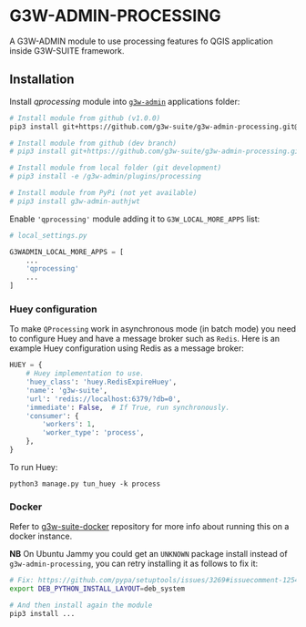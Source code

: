 # G3W-ADMIN-PROCESSING

A G3W-ADMIN module to use processing features fo QGIS application inside G3W-SUITE framework.

## Installation

Install *qprocessing* module into [`g3w-admin`](https://github.com/g3w-suite/g3w-admin/tree/v.3.6.x/g3w-admin) applications folder:

```sh
# Install module from github (v1.0.0)
pip3 install git+https://github.com/g3w-suite/g3w-admin-processing.git@v1.0.0

# Install module from github (dev branch)
# pip3 install git+https://github.com/g3w-suite/g3w-admin-processing.git@master

# Install module from local folder (git development)
# pip3 install -e /g3w-admin/plugins/processing

# Install module from PyPi (not yet available)
# pip3 install g3w-admin-authjwt
```

Enable `'qprocessing'` module adding it to `G3W_LOCAL_MORE_APPS` list:

```py
# local_settings.py

G3WADMIN_LOCAL_MORE_APPS = [
    ...
    'qprocessing'
    ...
]
```

### Huey configuration
To make `QProcessing` work in asynchronous mode (in batch mode) you need to configure Huey and have a message broker such as `Redis`. Here is an example Huey configuration using Redis as a message broker:

```python
HUEY = {
    # Huey implementation to use.
    'huey_class': 'huey.RedisExpireHuey',
    'name': 'g3w-suite',
    'url': 'redis://localhost:6379/?db=0',
    'immediate': False,  # If True, run synchronously.
    'consumer': {
        'workers': 1,
        'worker_type': 'process',
    },
}
```

To run Huey:
```
python3 manage.py tun_huey -k process
```

### Docker

Refer to [g3w-suite-docker](https://github.com/g3w-suite/g3w-suite-docker) repository for more info about running this on a docker instance.

**NB** On Ubuntu Jammy you could get an `UNKNOWN` package install instead of `g3w-admin-processing`, you can retry installing it as follows to fix it:

```sh
# Fix: https://github.com/pypa/setuptools/issues/3269#issuecomment-1254507377
export DEB_PYTHON_INSTALL_LAYOUT=deb_system

# And then install again the module
pip3 install ...
```
